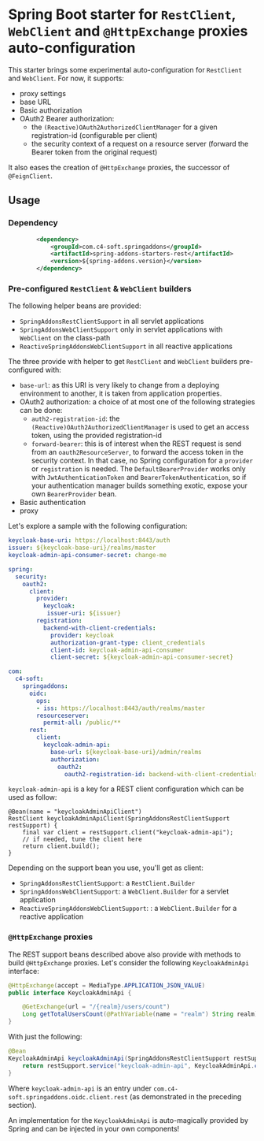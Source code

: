 # Spring Boot starter for `RestClient`, `WebClient` and `@HttpExchange` proxies auto-configuration
This starter brings some experimental auto-configuration for `RestClient` and `WebClient`. For now, it supports:
- proxy settings
- base URL
- Basic authorization
- OAuth2 Bearer authorization:
  * the `(Reactive)OAuth2AuthorizedClientManager` for a given registration-id (configurable per client)
  * the security context of a request on a resource server (forward the Bearer token from the original request)

It also eases the creation of `@HttpExchange` proxies, the successor of `@FeignClient`.

## Usage
### Dependency
```xml
        <dependency>
            <groupId>com.c4-soft.springaddons</groupId>
            <artifactId>spring-addons-starters-rest</artifactId>
            <version>${spring-addons.version}</version>
        </dependency>
```

### Pre-configured `RestClient` & `WebClient` builders
The following helper beans are provided:
- `SpringAddonsRestClientSupport` in all servlet applications
- `SpringAddonsWebClientSupport` only in servlet applications with `WebClient` on the class-path
- `ReactiveSpringAddonsWebClientSupport` in all reactive applications

The three provide with helper to get `RestClient` and `WebClient` builders pre-configured with:
- `base-url`: as this URI is very likely to change from a deploying environment to another, it is taken from application properties.
- OAuth2 authorization: a choice of at most one of the following strategies can be done:
  * `auth2-registration-id`: the `(Reactive)OAuth2AuthorizedClientManager` is used to get an access token, using the provided registration-id
  * `forward-bearer`: this is of interest when the REST request is send from an `oauth2ResourceServer`, to forward the access token in the security context. In that case, no Spring configuration for a `provider` or `registration` is needed. The `DefaultBearerProvider` works only with `JwtAuthenticationToken` and `BearerTokenAuthentication`, so if your authentication manager builds something exotic, expose your own `BearerProvider` bean.
- Basic authentication
- proxy

Let's explore a sample with the following configuration:
```yaml
keycloak-base-uri: https://localhost:8443/auth
issuer: ${keycloak-base-uri}/realms/master
keycloak-admin-api-consumer-secret: change-me

spring:
  security:
    oauth2:
      client:
        provider:
          keycloak:
           issuer-uri: ${issuer}
        registration:
          backend-with-client-credentials:
            provider: keycloak
            authorization-grant-type: client_credentials
            client-id: keycloak-admin-api-consumer
            client-secret: ${keycloak-admin-api-consumer-secret}

com:
  c4-soft:
    springaddons:
      oidc:
        ops:
        - iss: https://localhost:8443/auth/realms/master
        resourceserver:
          permit-all: /public/**
      rest:
        client:
          keycloak-admin-api:
            base-url: ${keycloak-base-uri}/admin/realms
            authorization:
              oauth2:
                oauth2-registration-id: backend-with-client-credentials
```
`keycloak-admin-api` is a key for a REST client configuration which can be used as follow:
```
@Bean(name = "keycloakAdminApiClient")
RestClient keycloakAdminApiClient(SpringAddonsRestClientSupport restSupport) {
    final var client = restSupport.client("keycloak-admin-api");
    // if needed, tune the client here
    return client.build();
}
```
Depending on the support bean you use, you'll get as client:
- `SpringAddonsRestClientSupport`: a `RestClient.Builder`
- `SpringAddonsWebClientSupport`: a `WebClient.Builder` for a servlet application
- `ReactiveSpringAddonsWebClientSupport`: : a `WebClient.Builder` for a reactive application

### `@HttpExchange` proxies

The REST support beans described above also provide with methods to build `@HttpExchange` proxies. Let's consider the following `KeycloakAdminApi` interface:
```java
@HttpExchange(accept = MediaType.APPLICATION_JSON_VALUE)
public interface KeycloakAdminApi {

    @GetExchange(url = "/{realm}/users/count")
    Long getTotalUsersCount(@PathVariable(name = "realm") String realm);
}
```
With just the following:
```java
@Bean
KeycloakAdminApi keycloakAdminApi(SpringAddonsRestClientSupport restSupport) {
    return restSupport.service("keycloak-admin-api", KeycloakAdminApi.class);
}
```
Where `keycloak-admin-api` is an entry under `com.c4-soft.springaddons.oidc.client.rest` (as demonstrated in the preceding section).

An implementation for the `KeycloakAdminApi` is auto-magically provided by Spring and can be injected in your own components!